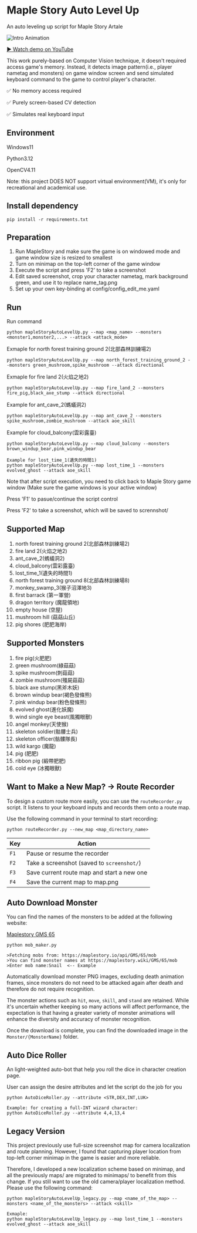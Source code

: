 # Maple Story Auto Level Up

An auto leveling up script for Maple Story Artale

![Intro Animation](media/intro.gif)

[▶ Watch demo on YouTube](https://www.youtube.com/watch?v=QeEXLHO8KN4)

This work purely-based on Computer Vision technique, it doesn't required access game's memory. Instead, it detects image pattern(i.e., player nametag and monsters) on game window screen and send simulated keyboard command to the game to control player's character.

✅ No memory access required

✅ Purely screen-based CV detection

✅ Simulates real keyboard input

## Environment
Windows11

Python3.12

OpenCV4.11

Note: this project DOES NOT support virtual environment(VM), it's only for recreational and academical use.

## Install dependency
```
pip install -r requirements.txt
```

## Preparation
1. Run MapleStory and make sure the game is on windowed mode and game window size is resized to smallest
2. Turn on minimap on the top-left corner of the game window
3. Execute the script and press 'F2' to take a screenshot
4. Edit saved screenshot, crop your character nametag, mark background green, and use it to replace name_tag.png
5. Set up your own key-binding at config/config_edit_me.yaml

## Run
Run command
```
python mapleStoryAutoLevelUp.py --map <map_name> --monsters <monster1,monster2,...> --attack <attack_mode>
```
Exmaple for north forest training ground 2(北部森林訓練場2)
```
python mapleStoryAutoLevelUp.py --map north_forest_training_ground_2 --monsters green_mushroom,spike_mushroom --attack directional
```
Exmaple for fire land 2(火焰之地2)
```
python mapleStoryAutoLevelUp.py --map fire_land_2 --monsters fire_pig,black_axe_stump --attack directional
```
Example for ant_cave_2(螞蟻洞2)
```
python mapleStoryAutoLevelUp.py --map ant_cave_2 --monsters spike_mushroom,zombie_mushroom --attack aoe_skill
```
Example for cloud_balcony(雲彩露臺)
```
python mapleStoryAutoLevelUp.py --map cloud_balcony --monsters brown_windup_bear,pink_windup_bear
```
```
Example for lost_time_1(遺失的時間1)
python mapleStoryAutoLevelUp.py --map lost_time_1 --monsters evolved_ghost --attack aoe_skill
```
Note that after script execution, you need to click back to Maple Story game window (Make sure the game windows is your active window)

Press 'F1' to pasue/continue the script control

Press 'F2' to take a screenshot, which will be saved to scrennshot/

## Supported Map 
1. north forest training ground 2(北部森林訓練場2)
2. fire land 2(火焰之地2)
3. ant_cave_2(螞蟻洞2)
4. cloud_balcony(雲彩露臺)
5. lost_time_1(遺失的時間1)
6. north forest training ground 8(北部森林訓練場8)
7. monkey_swamp_3(猴子沼澤地3)
8. first barrack (第一軍營)
9. dragon territory (魔龍領地)
10. empty house (空屋)
11. mushroom hill (菇菇山丘)
12. pig shores (肥肥海岸)

## Supported Monsters
1. fire pig(火肥肥)
2. green mushroom(綠菇菇)
3. spike mushroom(刺菇菇)
4. zombie mushroom(殭屍菇菇)
5. black axe stump(黑斧木妖)
6. brown windup bear(褐色發條熊)
7. pink windup bear(粉色發條熊)
8. evolved ghost(進化妖魔)
9. wind single eye beast(風獨眼獸)
10. angel monkey(天使猴)
11. skeleton soldier(骷髏士兵)
12. skeleton officer(骷髏隊長)
13. wild kargo (魔龍)
14. pig (肥肥)
15. ribbon pig (緞帶肥肥)
16. cold eye (冰獨眼獸)


## Want to Make a New Map? → Route Recorder

To design a custom route more easily, you can use the `routeRecorder.py` script.
It listens to your keyboard inputs and records them onto a route map.

Use the following command in your terminal to start recording:

```
python routeRecorder.py --new_map <map_directory_name>
```
| Key  | Action                                     |
| ---- | ------------------------------------------ |
| `F1` | Pause or resume the recorder               |
| `F2` | Take a screenshot (saved to `screenshot/`) |
| `F3` | Save current route map and start a new one |
| `F4` | Save the current map to map.png            |

## Auto Download Monster

You can find the names of the monsters to be added at the following website:

[Maplestory GMS 65](https://maplestory.wiki/GMS/65/mob)

```
python mob_maker.py

>Fetching mobs from: https://maplestory.io/api/GMS/65/mob
>You can find monster names at https://maplestory.wiki/GMS/65/mob
>Enter mob name:Snail  <-- Example
```

Automatically download monster PNG images, excluding death animation frames, since monsters do not need to be attacked again after death and therefore do not require recognition.

The monster actions such as `hit`, `move`, `skill`, and `stand` are retained. While it's uncertain whether keeping so many actions will affect performance, the expectation is that having a greater variety of monster animations will enhance the diversity and accuracy of monster recognition.

Once the download is complete, you can find the downloaded image in the `Monster/{MonsterName}` folder.

## Auto Dice Roller
An light-weighted auto-bot that help you roll the dice in character creation page.

User can assign the desire attributes and let the script do the job for you

```
python AutoDiceRoller.py --attribute <STR,DEX,INT,LUK>

Example: for creating a full-INT wizard character:
python AutoDiceRoller.py --attribute 4,4,13,4
```

## Legacy Version
This project previously use full-size screenshot map for camera localization
and route planning. However, I found that capturing player location from top-left corner minimap in the game is easier and more reliable.

Therefore, I developed a new localization scheme based on minimap, and all the previously maps/ are migrated to minimaps/ to benefit from this change. If you still want to use the old camera/player localization method. Please use the following command:

```
python mapleStoryAutoLevelUp_legacy.py --map <name_of_the_map> --monsters <name_of_the_monsters> --attack <skill>

Exmaple:
python mapleStoryAutoLevelUp_legacy.py --map lost_time_1 --monsters evolved_ghost --attack aoe_skill
```

